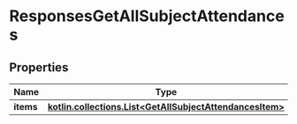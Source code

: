 
# ResponsesGetAllSubjectAttendances

## Properties
| Name | Type | Description | Notes |
| ------------ | ------------- | ------------- | ------------- |
| **items** | [**kotlin.collections.List&lt;GetAllSubjectAttendancesItem&gt;**](GetAllSubjectAttendancesItem.md) |  |  |



